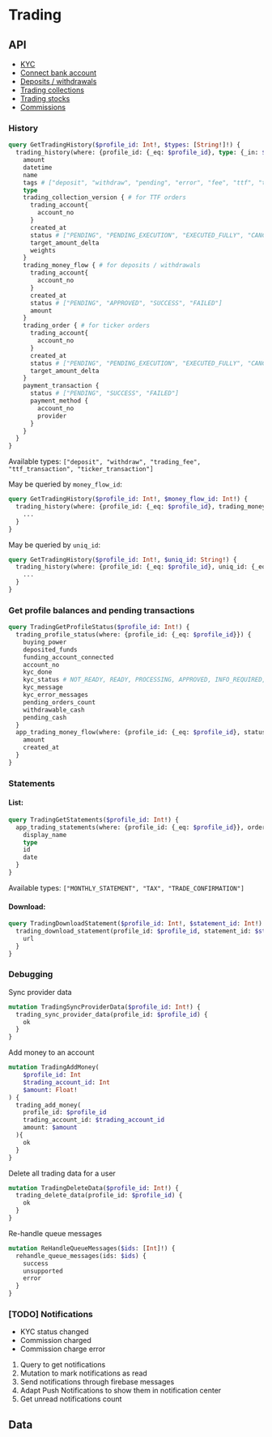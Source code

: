 # Trading
## API
- [KYC](trading/kyc.md)
- [Connect bank account](trading/connecting_bank_account.md)
- [Deposits / withdrawals](trading/money_flow.md)
- [Trading collections](trading/trading_collections.md)
- [Trading stocks](trading/trading_stocks.md)
- [Commissions](trading/commissions.md)

### History
```graphql
query GetTradingHistory($profile_id: Int!, $types: [String!]!) {
  trading_history(where: {profile_id: {_eq: $profile_id}, type: {_in: $types}}, order_by: {datetime: desc}) {
    amount
    datetime
    name
    tags # ["deposit", "withdraw", "pending", "error", "fee", "ttf", "ticker", "buy", "sell", "cancelled"]
    type
    trading_collection_version { # for TTF orders
      trading_account{
        account_no
      }
      created_at
      status # ["PENDING", "PENDING_EXECUTION", "EXECUTED_FULLY", "CANCELLED", "FAILED"]
      target_amount_delta
      weights
    }
    trading_money_flow { # for deposits / withdrawals
      trading_account{
        account_no
      }
      created_at
      status # ["PENDING", "APPROVED", "SUCCESS", "FAILED"]
      amount
    }
    trading_order { # for ticker orders
      trading_account{
        account_no
      }
      created_at
      status # ["PENDING", "PENDING_EXECUTION", "EXECUTED_FULLY", "CANCELLED", "FAILED"]
      target_amount_delta
    }
    payment_transaction {
      status # ["PENDING", "SUCCESS", "FAILED"]
      payment_method {
        account_no
        provider
      }
    }
  }
}
```
Available types: `["deposit", "withdraw", "trading_fee", "ttf_transaction", "ticker_transaction"]`

May be queried by `money_flow_id`:
```graphql
query GetTradingHistory($profile_id: Int!, $money_flow_id: Int!) {
  trading_history(where: {profile_id: {_eq: $profile_id}, trading_money_flow_id: {_eq: $money_flow_id}}, order_by: {datetime: desc}) {
    ...
  }
}
```

May be queried by `uniq_id`:
```graphql
query GetTradingHistory($profile_id: Int!, $uniq_id: String!) {
  trading_history(where: {profile_id: {_eq: $profile_id}, uniq_id: {_eq: $uniq_id}}) {
    ...
  }
}
```

### Get profile balances and pending transactions
```graphql
query TradingGetProfileStatus($profile_id: Int!) {
  trading_profile_status(where: {profile_id: {_eq: $profile_id}}) {
    buying_power
    deposited_funds
    funding_account_connected
    account_no
    kyc_done
    kyc_status # NOT_READY, READY, PROCESSING, APPROVED, INFO_REQUIRED, DOC_REQUIRED, MANUAL_REVIEW, DENIED
    kyc_message
    kyc_error_messages
    pending_orders_count
    withdrawable_cash
    pending_cash
  }
  app_trading_money_flow(where: {profile_id: {_eq: $profile_id}, status: {_in: ["PENDING", "APPROVED"]}}) {
    amount
    created_at
  }
}
```

### Statements
#### List:
```graphql
query TradingGetStatements($profile_id: Int!) {
  app_trading_statements(where: {profile_id: {_eq: $profile_id}}, order_by: {date: desc}) {
    display_name
    type
    id
    date
  }
}
```
Available types: `["MONTHLY_STATEMENT", "TAX", "TRADE_CONFIRMATION"]`

#### Download:
```graphql
query TradingDownloadStatement($profile_id: Int!, $statement_id: Int!) {
  trading_download_statement(profile_id: $profile_id, statement_id: $statement_id) {
    url
  }
}
```


### Debugging
Sync provider data
```graphql
mutation TradingSyncProviderData($profile_id: Int!) {
  trading_sync_provider_data(profile_id: $profile_id) {
    ok
  }
}
```
Add money to an account
```graphql
mutation TradingAddMoney(
    $profile_id: Int
    $trading_account_id: Int
    $amount: Float!
) {
  trading_add_money(
    profile_id: $profile_id
    trading_account_id: $trading_account_id
    amount: $amount
  ){
    ok
  }
}
```
Delete all trading data for a user
```graphql
mutation TradingDeleteData($profile_id: Int!) {
  trading_delete_data(profile_id: $profile_id) {
    ok
  }
}
```
Re-handle queue messages
```graphql
mutation ReHandleQueueMessages($ids: [Int]!) {
  rehandle_queue_messages(ids: $ids) {
    success
    unsupported
    error
  }
}
```

### **[TODO]** Notifications

- KYC status changed
- Commission charged
- Commission charge error

1. Query to get notifications
2. Mutation to mark notifications as read
3. Send notifications through firebase messages
4. Adapt Push Notifications to show them in notification center
5. Get unread notifications count

## Data
